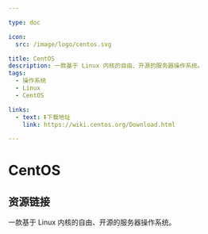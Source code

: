 ```yaml
---

type: doc

icon:
  src: /image/logo/centos.svg

title: CentOS
description: 一款基于 Linux 内核的自由、开源的服务器操作系统。
tags:
  - 操作系统
  - Linux
  - CentOS

links:
  - text: ⏬下载地址
    link: https://wiki.centos.org/Download.html

---
```


<ShowLogo />

# CentOS

<ShowTags />

<ShowBreadcrumb />

## 资源链接

<ShowLinks />

一款基于 Linux 内核的自由、开源的服务器操作系统。
